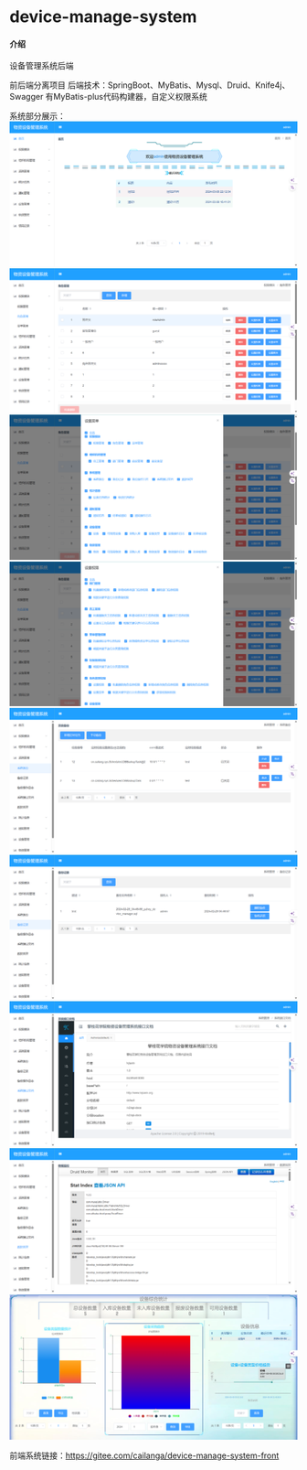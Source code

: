 # device-manage-system

#### 介绍
设备管理系统后端

前后端分离项目
后端技术：SpringBoot、MyBatis、Mysql、Druid、Knife4j、Swagger
有MyBatis-plus代码构建器，自定义权限系统

系统部分展示：
![输入图片说明](img/1.png)
![输入图片说明](img/2.png)
![输入图片说明](img/3.png)
![输入图片说明](img/4.png)
![输入图片说明](img/5.png)
![输入图片说明](img/6.png)
![输入图片说明](img/7.png)
![输入图片说明](img/8.png)
![输入图片说明](img/9.png)

前端系统链接：https://gitee.com/cailanga/device-manage-system-front
